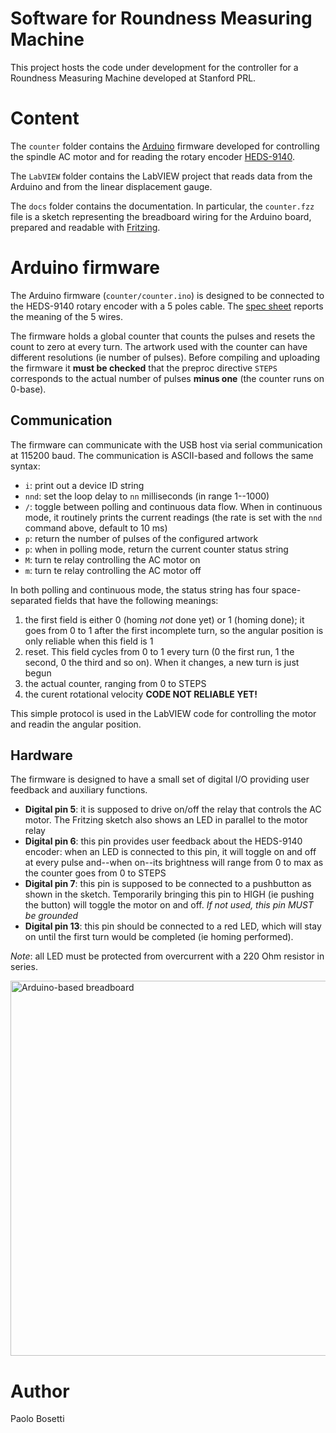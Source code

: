 Software for Roundness Measuring Machine
========================================

This project hosts the code under development for the controller for a Roundness Measuring Machine developed at Stanford PRL.

Content
=======
The `counter` folder contains the [Arduino](http://arduino.cc) firmware developed for controlling the spindle AC motor and for reading the rotary encoder [HEDS-9140](http://www.avagotech.com/docs/AV02-1132EN).

The `LabVIEW` folder contains the LabVIEW project that reads data from the Arduino and from the linear displacement gauge.

The `docs` folder contains the documentation. In particular, the `counter.fzz` file is a sketch representing the breadboard wiring for the Arduino board, prepared and readable with [Fritzing](http://fritzing.org).

Arduino firmware
================
The Arduino firmware (`counter/counter.ino`) is designed to be connected to the HEDS-9140 rotary encoder with a 5 poles cable. The [spec sheet](http://www.avagotech.com/docs/AV02-1132EN) reports the meaning of the 5 wires.

The firmware holds a global counter that counts the pulses and resets the count to zero at every turn. The artwork used with the counter can have different resolutions (ie number of pulses). Before compiling and uploading the firmware it **must be checked** that the preproc directive `STEPS` corresponds to the actual number of pulses **minus one** (the counter runs on 0-base).

Communication
-------------
The firmware can communicate with the USB host via serial communication at 115200 baud. The communication is ASCII-based and follows the same syntax:

- `i`: print out a device ID string
- `nnd`: set the loop delay to `nn` milliseconds (in range 1--1000)
- `/`: toggle between polling and continuous data flow. When in continuous mode, it routinely prints the current readings (the rate is set with the `nnd` command above, default to 10 ms)
- `p`: return the number of pulses of the configured artwork
- `p`: when in polling mode, return the current counter status string
- `M`: turn te relay controlling the AC motor on
- `m`: turn te relay controlling the AC motor off

In both polling and continuous mode, the status string has four space-separated fields that have the following meanings:

1. the first field is either 0 (homing *not* done yet) or 1 (homing done); it goes from 0 to 1 after the first incomplete turn, so the angular position is only reliable when this field is 1
2. reset. This field cycles from 0 to 1 every turn (0 the first run, 1 the second, 0 the third and so on). When it changes, a new turn is just begun
3. the actual counter, ranging from 0 to STEPS
4. the curent rotational velocity **CODE NOT RELIABLE YET!**

This simple protocol is used in the LabVIEW code for controlling the motor and readin the angular position.

Hardware
--------
The firmware is designed to have a small set of digital I/O providing user feedback and auxiliary functions.

- **Digital pin 5**: it is supposed to drive on/off the relay that controls the AC motor. The Fritzing sketch also shows an LED in parallel to the motor relay
- **Digital pin 6**: this pin provides user feedback about the HEDS-9140 encoder: when an LED is connected to this pin, it will toggle on and off at every pulse and--when on--its brightness will range from 0 to max as the counter goes from 0 to STEPS
- **Digital pin 7**: this pin is supposed to be connected to a pushbutton as shown in the sketch. Temporarily bringing this pin to HIGH (ie pushing the button) will toggle the motor on and off. *If not used, this pin MUST be grounded*
- **Digital pin 13**: this pin should be connected to a red LED, which will stay on until the first turn would be completed (ie homing performed).

*Note*: all LED must be protected from overcurrent with a 220 Ohm resistor in series.

<a href="https://github.com/downloads/pbosetti/RMM/counter_bb.png" target=blank><img src="https://github.com/downloads/pbosetti/RMM/counter_bb.png" width=600 alt="Arduino-based breadboard"></a>

Author
======
Paolo Bosetti